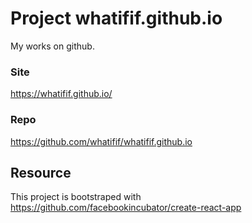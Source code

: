 # Project whatifif.github.io

My works on github.

### Site
[ https://whatifif.github.io/ ]( https://whatifif.github.io/)

### Repo
[ https://github.com/whatifif/whatifif.github.io ](https://github.com/whatifif/whatifif.github.io)

## Resource
This project is bootstraped with [ https://github.com/facebookincubator/create-react-app ](https://github.com/facebookincubator/create-react-app)
